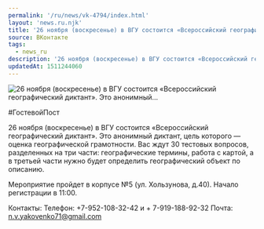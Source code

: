 ```yaml
---
permalink: '/ru/news/vk-4794/index.html'
layout: 'news.ru.njk'
title: '26 ноября (воскресенье) в ВГУ состоится «Всероссийский географический диктант». Это анонимный'
source: ВКонтакте
tags:
  - news_ru
description: '26 ноября (воскресенье) в ВГУ состоится «Всероссийский географический диктант». Это анонимный…'
updatedAt: 1511244060
---
```

![26 ноября (воскресенье) в ВГУ состоится «Всероссийский географический диктант». Это анонимный…](https://sun9-23.userapi.com/impf/c834401/v834401439/30540/8lVNTEs_HeE.jpg?size=1280x800&quality=96&proxy=1&sign=4e0b2259c0b18dc8fe0c243c1736c98b&c_uniq_tag=5oj7U8il6gqICdfSMpH8EOOzY_wlUZp34kSjJOfH-YQ&type=album)

#ГостевойПост

26 ноября (воскресенье) в ВГУ состоится «Всероссийский географический диктант». Это анонимный диктант, цель которого — оценка географической грамотности. Вас ждут 30 тестовых вопросов, разделенных на три части: географические термины, работа с картой, а в третьей части нужно будет определить географический объект по описанию.

Мероприятие пройдет в корпусе №5 (ул. Хользунова, д.40). Начало регистрации в 11:00.

Контакты:
Телефон: +7-952-108-32-42 и + 7-919-188-92-32
Почта: n.v.yakovenko71@gmail.com
